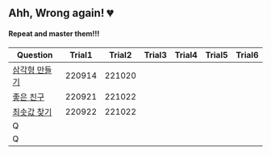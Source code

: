 ## Ahh, Wrong again! :broken_heart:
#### Repeat and master them!!!

|Question|Trial1|Trial2|Trial3|Trial4|Trial5|Trial6|
|--------|------|------|------|------|------|------|
|[삼각형 만들기](https://www.acmicpc.net/problem/1448)|220914|221020|||||
|[좋은 친구](https://www.acmicpc.net/problem/3078)|220921|221022|||||
|[최솟값 찾기](https://www.acmicpc.net/problem/11003)|220922|221022|||||
|Q|||||||
|Q|||||||

